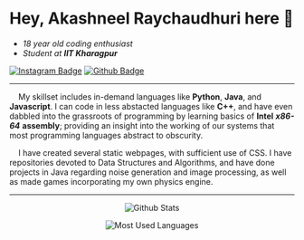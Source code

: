 # Hey, Akashneel Raychaudhuri here :wave:

- *18 year old coding enthusiast*  
- *Student at* ***IIT Kharagpur***

[![Instagram Badge](https://img.shields.io/badge/-Instagram-e4405f?style=flat-square&logo=Instagram&logoColor=white)](https://www.instagram.com/akashneelraychaudhuri/)
[![Github Badge](https://img.shields.io/github/followers/Alph3ga?label=Follow)](https://github.com/Alph3ga)

---

&nbsp;&nbsp;&nbsp;&nbsp;My skillset includes in-demand languages like **Python**, **Java**, and **Javascript**. I can code in less abstacted languages like **C++**, and have even dabbled into the grassroots of programming by learning basics of **Intel** ***x86-64*** **assembly**; providing an insight into the working of our systems that most programming languages abstract to obscurity. 

&nbsp;&nbsp;&nbsp;&nbsp;I have created several static webpages, with sufficient use of CSS. I have repositories devoted to Data Structures and Algorithms, and have done projects in Java regarding noise generation and image processing, as well as made games incorporating my own physics engine.
<br>

---

<p align="center"> <img src="https://streak-stats.demolab.com?user=Alph3ga&theme=prussian&border_radius=5" alt="Github Stats" />  
<p align="center"> <img src="https://github-readme-stats.vercel.app/api/top-langs/?username=Alph3ga&theme=prussian&layout=compact" alt="Most Used Languages"/>  

<!---
Alph3ga/Alph3ga is a ✨ special ✨ repository because its `README.md` (this file) appears on your GitHub profile.
You can click the Preview link to take a look at your changes.
--->
